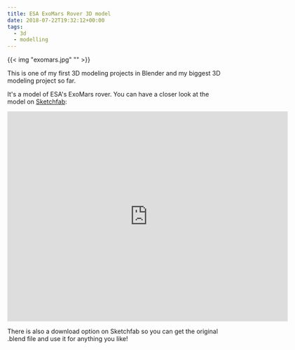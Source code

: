 ```yaml
---
title: ESA ExoMars Rover 3D model
date: 2018-07-22T19:32:12+00:00
tags:
  - 3d
  - modelling
---
```


{{< img "exomars.jpg" "" >}}



This is one of my first 3D modeling projects in Blender and my biggest 3D modeling project so far.

<!--more-->

It's a model of ESA's ExoMars rover.
You can have a closer look at the model on [Sketchfab](https://sketchfab.com/models/4148a592193549c59c778a69fd45df5a):

<iframe src="https://sketchfab.com/models/4148a592193549c59c778a69fd45df5a/embed?autospin=0.2&amp;autostart=1" width="640" height="480" frameborder="0"></iframe>

There is also a download option on Sketchfab so you can get the original .blend file and use it for anything you like!
